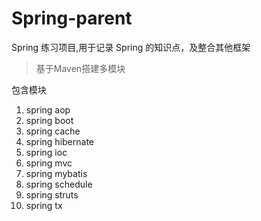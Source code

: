 # Spring-parent
Spring 练习项目,用于记录 Spring 的知识点，及整合其他框架
> 基于Maven搭建多模块

包含模块
1. spring aop
2. spring boot
3. spring cache
4. spring hibernate
5. spring ioc
6. spring mvc
7. spring mybatis
8. spring schedule
9. spring struts
10. spring tx

